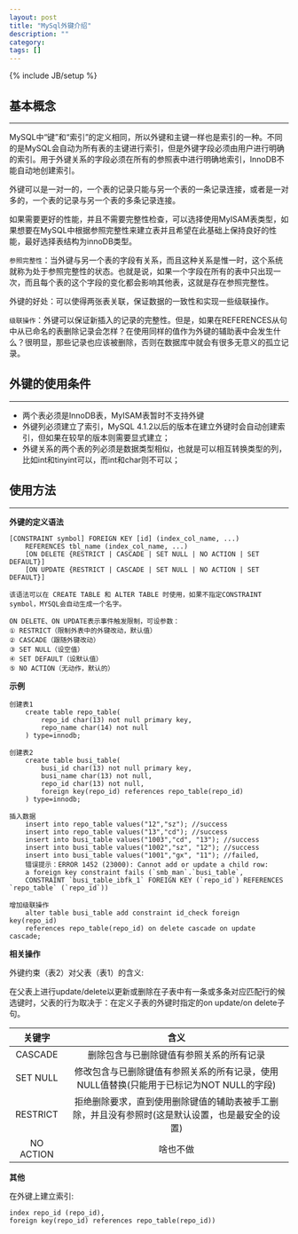 ```yaml
---
layout: post
title: "MySql外键介绍"
description: ""
category: 
tags: []
---
```

{% include JB/setup %}

## 基本概念

--------------------------------

MySQL中“键”和“索引”的定义相同，所以外键和主键一样也是索引的一种。不同的是MySQL会自动为所有表的主键进行索引，但是外键字段必须由用户进行明确的索引。用于外键关系的字段必须在所有的参照表中进行明确地索引，InnoDB不能自动地创建索引。

外键可以是一对一的，一个表的记录只能与另一个表的一条记录连接，或者是一对多的，一个表的记录与另一个表的多条记录连接。

如果需要更好的性能，并且不需要完整性检查，可以选择使用MyISAM表类型，如果想要在MySQL中根据参照完整性来建立表并且希望在此基础上保持良好的性能，最好选择表结构为innoDB类型。

`参照完整性`：当外键与另一个表的字段有关系，而且这种关系是惟一时，这个系统就称为处于参照完整性的状态。也就是说，如果一个字段在所有的表中只出现一次，而且每个表的这个字段的变化都会影响其他表，这就是存在参照完整性。

外键的好处：可以使得两张表关联，保证数据的一致性和实现一些级联操作。

`级联操作`：外键可以保证新插入的记录的完整性。但是，如果在REFERENCES从句中从已命名的表删除记录会怎样？在使用同样的值作为外键的辅助表中会发生什么？很明显，那些记录也应该被删除，否则在数据库中就会有很多无意义的孤立记录。

## 外键的使用条件

--------------------------------

- 两个表必须是InnoDB表，MyISAM表暂时不支持外键
- 外键列必须建立了索引，MySQL 4.1.2以后的版本在建立外键时会自动创建索引，但如果在较早的版本则需要显式建立；
- 外键关系的两个表的列必须是数据类型相似，也就是可以相互转换类型的列，比如int和tinyint可以，而int和char则不可以；


## 使用方法

--------------------------------

**外键的定义语法**

	[CONSTRAINT symbol] FOREIGN KEY [id] (index_col_name, ...)
    	REFERENCES tbl_name (index_col_name, ...)
    	[ON DELETE {RESTRICT | CASCADE | SET NULL | NO ACTION | SET DEFAULT}]
    	[ON UPDATE {RESTRICT | CASCADE | SET NULL | NO ACTION | SET DEFAULT}]
    	
    该语法可以在 CREATE TABLE 和 ALTER TABLE 时使用，如果不指定CONSTRAINT symbol，MYSQL会自动生成一个名字。

	ON DELETE、ON UPDATE表示事件触发限制，可设参数：
	① RESTRICT（限制外表中的外键改动，默认值）
	② CASCADE（跟随外键改动）
	③ SET NULL（设空值）
	④ SET DEFAULT（设默认值）
	⑤ NO ACTION（无动作，默认的）

**示例**

	创建表1
		create table repo_table(
			repo_id char(13) not null primary key,
			repo_name char(14) not null
		) type=innodb;
	
	创建表2
		create table busi_table(
    		busi_id char(13) not null primary key,
    		busi_name char(13) not null,
    		repo_id char(13) not null,
    		foreign key(repo_id) references repo_table(repo_id)
    	) type=innodb;

	插入数据
		insert into repo_table values("12","sz"); //success
		insert into repo_table values("13","cd"); //success
		insert into busi_table values("1003","cd", "13"); //success
		insert into busi_table values("1002","sz", "12"); //success
		insert into busi_table values("1001","gx", "11"); //failed,
		错误提示：ERROR 1452 (23000): Cannot add or update a child row: 
		a foreign key constraint fails (`smb_man`.`busi_table`, 
		CONSTRAINT `busi_table_ibfk_1` FOREIGN KEY (`repo_id`) REFERENCES `repo_table` (`repo_id`))
		
	增加级联操作
		alter table busi_table add constraint id_check foreign key(repo_id)
    	references repo_table(repo_id) on delete cascade on update cascade;

**相关操作**

外键约束（表2）对父表（表1）的含义:

在父表上进行update/delete以更新或删除在子表中有一条或多条对应匹配行的候选键时，父表的行为取决于：在定义子表的外键时指定的on update/on delete子句。

|关键字   |含义      |
|:------:|:-------:|
|CASCADE |删除包含与已删除键值有参照关系的所有记录|
|SET NULL|修改包含与已删除键值有参照关系的所有记录，使用NULL值替换(只能用于已标记为NOT NULL的字段)|
|RESTRICT|拒绝删除要求，直到使用删除键值的辅助表被手工删除，并且没有参照时(这是默认设置，也是最安全的设置)|
|NO ACTION|啥也不做|

**其他**

在外键上建立索引:

	index repo_id (repo_id),
	foreign key(repo_id) references repo_table(repo_id))